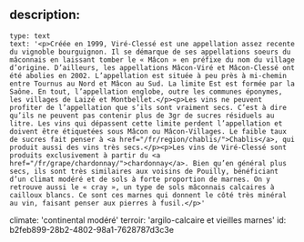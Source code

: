description:
  -
    type: text
    text: '<p>Créée en 1999, Viré-Clessé est une appellation assez recente du vignoble bourguignon. Il se démarque de ses appellations soeurs du mâconnais en laissant tomber le « Mâcon » en préfixe du nom du village d’origine. D’ailleurs, les appellations Mâcon-Viré et Mâcon-Clessé ont été abolies en 2002. L’appellation est située à peu près à mi-chemin entre Tournus au Nord et Mâcon au Sud. La limite Est est formée par la Saône. En tout, l’appellation englobe, outre les communes éponymes, les villages de Laizé et Montbellet.</p><p>Les vins ne peuvent profiter de l’appellation que s’ils sont vraiment secs. C’est à dire qu’ils ne peuvent pas contenir plus de 3gr de sucres résiduels au litre. Les vins qui dépassent cette limite perdent l’appellation et doivent être étiquetées sous Mâcon ou Mâcon-Villages. Le faible taux de sucres fait penser à <a href="/fr/region/chablis/">Chablis</a>, qui produit aussi des vins très secs.</p><p>Les vins de Viré-Clessé sont produits exclusivement à partir du <a href="/fr/grape/chardonnay/">chardonnay</a>. Bien qu’en général plus secs, ils sont très similaires aux voisins de Pouilly, bénéficiant d’un climat modéré et de sols à forte proportion de marnes. On y retrouve aussi le « cray », un type de sols mâconnais calcaires à cailloux blancs. Ce sont ces marnes qui donnent le côté très minéral au vin, faisant penser aux pierres à fusil.</p>'
climate: 'continental modéré'
terroir: 'argilo-calcaire et vieilles marnes'
id: b2feb899-28b2-4802-98a1-7628787d3c3e
